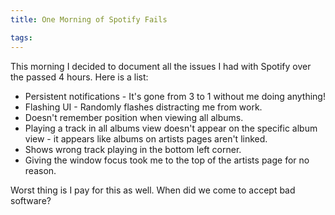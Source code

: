 ```yaml
---
title: One Morning of Spotify Fails

tags:
---
```

This morning I decided to document all the issues I had with Spotify over the passed 4 hours. Here is a list:

* Persistent notifications - It's gone from 3 to 1 without me doing anything!
* Flashing UI - Randomly flashes distracting me from work.
* Doesn't remember position when viewing all albums.
* Playing a track in all albums view doesn't appear on the specific album view - it appears like albums on artists pages aren't linked.
* Shows wrong track playing in the bottom left corner.
* Giving the window focus took me to the top of the artists page for no reason.

Worst thing is I pay for this as well. When did we come to accept bad software?

